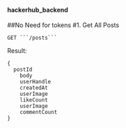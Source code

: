 #### hackerhub_backend

##No Need for tokens
#1. Get All Posts
```
GET ```/posts```
```
Result:
```
{
  postId
	body
	userHandle 
	createdAt
	userImage
	likeCount
	userImage
	commentCount
}
```
